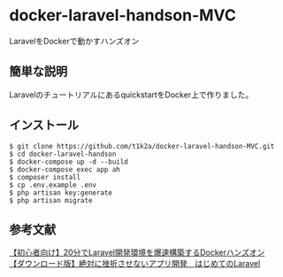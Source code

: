 # docker-laravel-handson-MVC
 LaravelをDockerで動かすハンズオン
 
## 簡単な説明
 LaravelのチュートリアルにあるquickstartをDocker上で作りました。

## インストール
 
```
$ git clone https://github.com/t1k2a/docker-laravel-handson-MVC.git
$ cd docker-laravel-handson
$ docker-compose up -d --build
$ docker-compose exec app ah
$ composer install
$ cp .env.example .env
$ php artisan key:generate
$ php artisan migrate
```
 
## 参考文献
 
[【初心者向け】20分でLaravel開発環境を爆速構築するDockerハンズオン](https://qiita.com/ucan-lab/items/56c9dc3cf2e6762672f4#%E3%83%87%E3%83%BC%E3%82%BF%E3%83%99%E3%83%BC%E3%82%B9db%E3%82%B3%E3%83%B3%E3%83%86%E3%83%8A%E3%82%92%E4%BD%9C%E3%82%8B)</blockquote>  
[【ダウンロード版】絶対に挫折させないアプリ開発　はじめてのLaravel](https://booth.pm/ja/items/1054217)</blockquote>